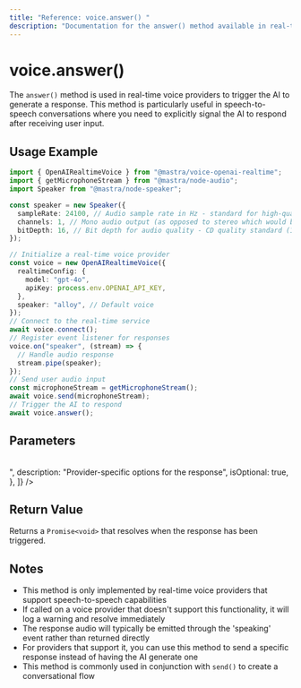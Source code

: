 ```yaml
---
title: "Reference: voice.answer() "
description: "Documentation for the answer() method available in real-time voice providers, which triggers the voice provider to generate a response."
---
```


# voice.answer()

The `answer()` method is used in real-time voice providers to trigger the AI to generate a response. This method is particularly useful in speech-to-speech conversations where you need to explicitly signal the AI to respond after receiving user input.

## Usage Example

```typescript
import { OpenAIRealtimeVoice } from "@mastra/voice-openai-realtime";
import { getMicrophoneStream } from "@mastra/node-audio";
import Speaker from "@mastra/node-speaker";

const speaker = new Speaker({
  sampleRate: 24100, // Audio sample rate in Hz - standard for high-quality audio on MacBook Pro
  channels: 1, // Mono audio output (as opposed to stereo which would be 2)
  bitDepth: 16, // Bit depth for audio quality - CD quality standard (16-bit resolution)
});

// Initialize a real-time voice provider
const voice = new OpenAIRealtimeVoice({
  realtimeConfig: {
    model: "gpt-4o",
    apiKey: process.env.OPENAI_API_KEY,
  },
  speaker: "alloy", // Default voice
});
// Connect to the real-time service
await voice.connect();
// Register event listener for responses
voice.on("speaker", (stream) => {
  // Handle audio response
  stream.pipe(speaker);
});
// Send user audio input
const microphoneStream = getMicrophoneStream();
await voice.send(microphoneStream);
// Trigger the AI to respond
await voice.answer();
```

## Parameters

<br />
<PropertiesTable
  content={[
    {
      name: "options",
      type: "Record<string, unknown>",
      description: "Provider-specific options for the response",
      isOptional: true,
    },
  ]}
/>

## Return Value

Returns a `Promise<void>` that resolves when the response has been triggered.

## Notes

- This method is only implemented by real-time voice providers that support speech-to-speech capabilities
- If called on a voice provider that doesn't support this functionality, it will log a warning and resolve immediately
- The response audio will typically be emitted through the 'speaking' event rather than returned directly
- For providers that support it, you can use this method to send a specific response instead of having the AI generate one
- This method is commonly used in conjunction with `send()` to create a conversational flow
